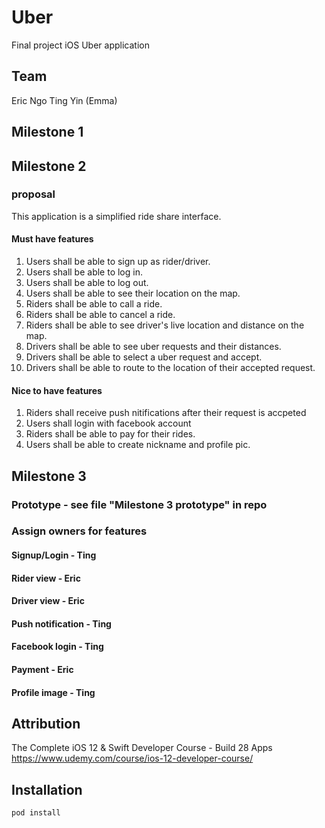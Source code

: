 # Uber
Final project iOS Uber application

## Team
Eric Ngo
Ting Yin (Emma) 

## Milestone 1

## Milestone 2
### proposal
This application is a simplified ride share interface.

#### Must have features
1. Users shall be able to sign up as rider/driver.
2. Users shall be able to log in.
3. Users shall be able to log out.
4. Users shall be able to see their location on the map.
5. Riders shall be able to call a ride.
6. Riders shall be able to cancel a ride.
7. Riders shall be able to see driver's live location and distance on the map.
8. Drivers shall be able to see uber requests and their distances.
9. Drivers shall be able to select a uber request and accept.
10. Drivers shall be able to route to the location of their accepted request.


#### Nice to have features
1. Riders shall receive push nitifications after their request is accpeted
2. Users shall login with facebook account
3. Riders shall be able to pay for their rides.
4. Users shall be able to create nickname and profile pic.

## Milestone 3
### Prototype - see file "Milestone 3 prototype" in repo
### Assign owners for features
#### Signup/Login - Ting
#### Rider view - Eric
#### Driver view - Eric
#### Push notification - Ting
#### Facebook login - Ting
#### Payment - Eric
#### Profile image - Ting

## Attribution
The Complete iOS 12 & Swift Developer Course - Build 28 Apps
https://www.udemy.com/course/ios-12-developer-course/

## Installation

```bash
pod install
```

